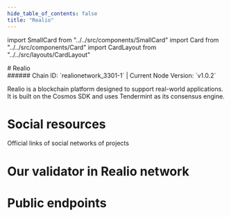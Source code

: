```yaml
---
hide_table_of_contents: false
title: "Realio"
---
```


import SmallCard from "../../src/components/SmallCard"
import Card from "../../src/components/Card"
import CardLayout from "../../src/layouts/CardLayout"

<div class="h1-with-icon icon-realio">
# Realio
</div>
###### Chain ID: `realionetwork_3301-1` | Current Node Version: `v1.0.2`


Realio is a blockchain platform designed to support real-world applications. It is built on the Cosmos SDK and uses Tendermint as its consensus engine.

# Social resources
Official links of social networks of projects

<CardLayout autoFitEnabled={false}>
    <SmallCard to="https://www.realio.network/" header={{label: "Website", translateId: "social-telegram"}} iconPath="img/website-icon.svg"/>
    <SmallCard to="https://github.com/realio-network" header={{label: "GitHub", translateId: "social-telegram"}} iconPath="img/github-icon.svg"/>
    <SmallCard to="https://discord.com/invite/Nv9EUbRnKb" header={{label: "Discord", translateId: "social-telegram"}} iconPath="img/discord-icon.svg"/>
    <SmallCard to="https://twitter.com/realio_network" header={{label: "X", translateId: "social-telegram"}} iconPath="img/x-icon.svg"/>
    
</CardLayout>

# Our validator in Realio network

<CardLayout autoFitEnabled={true}>
    <Card
        to="https://rebus.explorers.guru/validator/rebusvaloper1ssvn4vrw8c40r6zgyhhxclhp36n75sulca02pl"
        header={{
            label: "[NODERS]TEAM",
            translateId: "development-setup",
        }}
        body={{
            label: "Trusted blockchain validator",
        }}
        iconPath="img/kotlin-icon.svg"
    />
</CardLayout>

# Public endpoints 

<CardLayout autoFitEnabled={true}>
    <SmallCard to="https://realio-rpc.noders.services" header={{label: "RPC Endpoint", translateId: "rpc-endpoint"}}/>
    <SmallCard to="https://realio-api.noders.services" header={{label: "API Endpoint", translateId: "api-endpoint"}}/>
    <SmallCard to="https://realio-jsonrpc.noders.services" header={{label: "json-RPC Endpoint", translateId: "jrpc-endpoint"}}/>
    <SmallCard to="https://realio-grpc.noders.services:443" header={{label: "gRPC Endpoint", translateId: "grpc-endpoint"}}/>
    <SmallCard to="https://cosmoslist.co/mainnet/realio" header={{label: "Cosmoslist Endpoint", translateId: "cosmoslist-endpoint"}}/>
</CardLayout>


